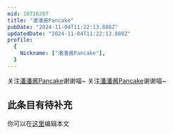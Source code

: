 ```yaml
---
mid: 10726207
title: "潘潘酱Pancake"
pubDate: "2024-11-04T11:22:13.888Z"
updatedDate: "2024-11-04T11:22:13.888Z"
profile:
  {
    Nickname: ["潘潘酱Pancake"],
  }
---
```


关注[潘潘酱Pancake](https://space.bilibili.com/10726207)谢谢喵~ 关注[潘潘酱Pancake](https://space.bilibili.com/10726207)谢谢喵~

## 此条目有待补充
你可以在[这里](https://github.com/Yuhanawa/VTuber.ICU-Content/edit/master/v/潘潘酱Pancake/index.md)编辑本文
